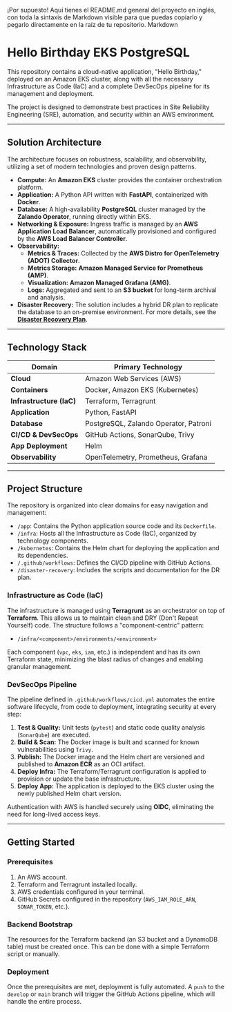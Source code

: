 ¡Por supuesto! Aquí tienes el README.md general del proyecto en inglés, con toda la sintaxis de Markdown visible para que puedas copiarlo y pegarlo directamente en la raíz de tu repositorio.
Markdown

# Hello Birthday EKS PostgreSQL

This repository contains a cloud-native application, "Hello Birthday," deployed on an Amazon EKS cluster, along with all the necessary Infrastructure as Code (IaC) and a complete DevSecOps pipeline for its management and deployment.

The project is designed to demonstrate best practices in Site Reliability Engineering (SRE), automation, and security within an AWS environment.

---

## Solution Architecture

The architecture focuses on robustness, scalability, and observability, utilizing a set of modern technologies and proven design patterns.

* **Compute:** An **Amazon EKS** cluster provides the container orchestration platform.
* **Application:** A Python API written with **FastAPI**, containerized with **Docker**.
* **Database:** A high-availability **PostgreSQL** cluster managed by the **Zalando Operator**, running directly within EKS.
* **Networking & Exposure:** Ingress traffic is managed by an **AWS Application Load Balancer**, automatically provisioned and configured by the **AWS Load Balancer Controller**.
* **Observability:**
    * **Metrics & Traces:** Collected by the **AWS Distro for OpenTelemetry (ADOT) Collector**.
    * **Metrics Storage:** **Amazon Managed Service for Prometheus (AMP)**.
    * **Visualization:** **Amazon Managed Grafana (AMG)**.
    * **Logs:** Aggregated and sent to an **S3 bucket** for long-term archival and analysis.
* **Disaster Recovery:** The solution includes a hybrid DR plan to replicate the database to an on-premise environment. For more details, see the [**Disaster Recovery Plan**](./disaster-recovery/README.md).

---

## Technology Stack

| Domain                  | Primary Technology                                                         |
| ----------------------- | -------------------------------------------------------------------------- |
| **Cloud** | Amazon Web Services (AWS)                                                  |
| **Containers** | Docker, Amazon EKS (Kubernetes)                                            |
| **Infrastructure (IaC)**| Terraform, Terragrunt                                                      |
| **Application** | Python, FastAPI                                                            |
| **Database** | PostgreSQL, Zalando Operator, Patroni                                      |
| **CI/CD & DevSecOps** | GitHub Actions, SonarQube, Trivy                                           |
| **App Deployment** | Helm                                                                       |
| **Observability** | OpenTelemetry, Prometheus, Grafana                                         |

---

## Project Structure

The repository is organized into clear domains for easy navigation and management:

* `/app`: Contains the Python application source code and its `Dockerfile`.
* `/infra`: Hosts all the Infrastructure as Code (IaC), organized by technology components.
* `/kubernetes`: Contains the Helm chart for deploying the application and its dependencies.
* `/.github/workflows`: Defines the CI/CD pipeline with GitHub Actions.
* `/disaster-recovery`: Includes the scripts and documentation for the DR plan.

### Infrastructure as Code (IaC)

The infrastructure is managed using **Terragrunt** as an orchestrator on top of **Terraform**. This allows us to maintain clean and DRY (Don't Repeat Yourself) code. The structure follows a "component-centric" pattern:

* `/infra/<component>/environments/<environment>`

Each component (`vpc`, `eks`, `iam`, etc.) is independent and has its own Terraform state, minimizing the blast radius of changes and enabling granular management.

### DevSecOps Pipeline

The pipeline defined in `.github/workflows/cicd.yml` automates the entire software lifecycle, from code to deployment, integrating security at every step:

1.  **Test & Quality:** Unit tests (`pytest`) and static code quality analysis (`SonarQube`) are executed.
2.  **Build & Scan:** The Docker image is built and scanned for known vulnerabilities using `Trivy`.
3.  **Publish:** The Docker image and the Helm chart are versioned and published to **Amazon ECR** as an OCI artifact.
4.  **Deploy Infra:** The Terraform/Terragrunt configuration is applied to provision or update the base infrastructure.
5.  **Deploy App:** The application is deployed to the EKS cluster using the newly published Helm chart version.

Authentication with AWS is handled securely using **OIDC**, eliminating the need for long-lived access keys.

---

## Getting Started

### Prerequisites

1.  An AWS account.
2.  Terraform and Terragrunt installed locally.
3.  AWS credentials configured in your terminal.
4.  GitHub Secrets configured in the repository (`AWS_IAM_ROLE_ARN`, `SONAR_TOKEN`, etc.).

### Backend Bootstrap

The resources for the Terraform backend (an S3 bucket and a DynamoDB table) must be created once. This can be done with a simple Terraform script or manually.

### Deployment

Once the prerequisites are met, deployment is fully automated. A `push` to the `develop` or `main` branch will trigger the GitHub Actions pipeline, which will handle the entire process.


